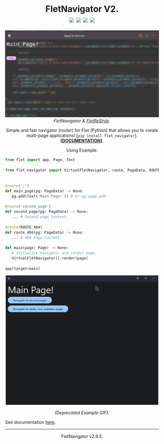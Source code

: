 <h1 align="center">FletNavigator V2.<br><img src="https://img.shields.io/badge/V2.6.5-white?style=for-the-badge&logo=flutter&logoColor=red"> <img src="https://img.shields.io/github/issues/xzripper/flet_navigator?style=for-the-badge&color=red"> <img src="https://img.shields.io/github/issues-closed/xzripper/flet_navigator?style=for-the-badge&color=green"> <img src="https://img.shields.io/github/last-commit/xzripper/flet_navigator/main?style=for-the-badge&color=blue"></h1>
<p align="center"><img src="example2.gif" width=600><br><i>FletNavigator & <a href="https://github.com/xzripper/flet_restyle">FletReStyle</a>.</i></p>
<p align="center">Simple and fast navigator (router) for Flet (Python) that allows you to create multi-page applications! [<code>pip install flet_navigator</code>].<br><b>[<a href="https://github.com/xzripper/flet_navigator/blob/main/flet-navigator-docs.md">DOCUMENTATION</a>].</b></p>
<p align="center">Using Example:

```python
from flet import app, Page, Text

from flet_navigator import VirtualFletNavigator, route, PageData, ROUTE_404


@route('/')
def main_page(pg: PageData) -> None:
   pg.add(Text('Main Page!')) # or pg.page.add

@route('second_page')
def second_page(pg: PageData) -> None:
   ... # Second page content.

@route(ROUTE_404)
def route_404(pg: PageData) -> None:
   ... # 404 Page Content.

def main(page: Page) -> None:
   # Initialize navigator and render page.
   VirtualFletNavigator().render(page)

app(target=main)
```

</p>

<p align="center"><img src="example.gif" width=500></p> <p align="center"><i>(Deprecated Example GIF).</i></p>

See documentation <a href="https://github.com/xzripper/flet_navigator/blob/main/flet-navigator-docs.md">here</a>.

<hr>
<p align="center">FletNavigator v2.6.5.</p></i>
